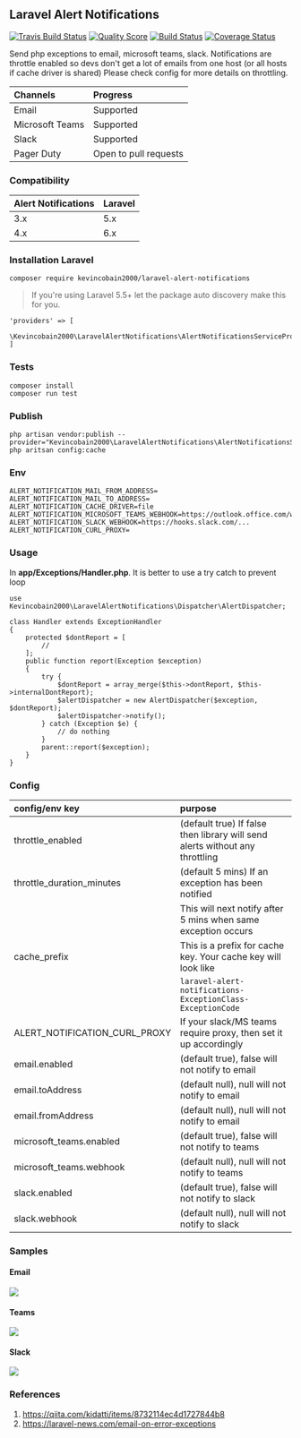 ## Laravel Alert Notifications

<a href="https://travis-ci.org/kevincobain2000/laravel-alert-notifications"><img src="https://travis-ci.org/kevincobain2000/laravel-alert-notifications.svg?branch=master" alt="Travis Build Status"></a>
<a href="https://scrutinizer-ci.com/g/kevincobain2000/laravel-alert-notifications"><img src="https://scrutinizer-ci.com/g/kevincobain2000/laravel-alert-notifications/badges/quality-score.png?b=master" alt="Quality Score"></a>
<a href="https://scrutinizer-ci.com/g/kevincobain2000/laravel-alert-notifications"><img src="https://scrutinizer-ci.com/g/kevincobain2000/laravel-alert-notifications/badges/build.png?b=master" alt="Build Status"></a>
<a href="https://scrutinizer-ci.com/g/kevincobain2000/laravel-alert-notifications"><img src="https://scrutinizer-ci.com/g/kevincobain2000/laravel-alert-notifications/badges/coverage.png?b=master" alt="Coverage Status"></a>

Send php exceptions to email, microsoft teams, slack.
Notifications are throttle enabled so devs don't get a lot of emails from one host (or all hosts if  cache driver is shared)
Please check config for more details on throttling.

| Channels        | Progress              |
| :-------        | :---------            |
| Email           | Supported             |
| Microsoft Teams | Supported             |
| Slack           | Supported             |
| Pager Duty      | Open to pull requests |

### Compatibility

| Alert Notifications| Laravel   |
| :-------           | :---------|
| 3.x                | 5.x       |
| 4.x                | 6.x       |

### Installation Laravel

```
composer require kevincobain2000/laravel-alert-notifications
```

>If you're using Laravel 5.5+ let the package auto discovery make this for you.

```
'providers' => [
    \Kevincobain2000\LaravelAlertNotifications\AlertNotificationsServiceProvider::class
]
```

### Tests

```
composer install
composer run test
```


### Publish

```
php artisan vendor:publish --provider="Kevincobain2000\LaravelAlertNotifications\AlertNotificationsServiceProvider"
php aritsan config:cache
```


### Env

```
ALERT_NOTIFICATION_MAIL_FROM_ADDRESS=
ALERT_NOTIFICATION_MAIL_TO_ADDRESS=
ALERT_NOTIFICATION_CACHE_DRIVER=file
ALERT_NOTIFICATION_MICROSOFT_TEAMS_WEBHOOK=https://outlook.office.com/webhook/.........
ALERT_NOTIFICATION_SLACK_WEBHOOK=https://hooks.slack.com/...
ALERT_NOTIFICATION_CURL_PROXY=
```

### Usage

In **app/Exceptions/Handler.php**. It is better to use a try catch to prevent loop

```
use Kevincobain2000\LaravelAlertNotifications\Dispatcher\AlertDispatcher;

class Handler extends ExceptionHandler
{
    protected $dontReport = [
        //
    ];
    public function report(Exception $exception)
    {
        try {
            $dontReport = array_merge($this->dontReport, $this->internalDontReport);
            $alertDispatcher = new AlertDispatcher($exception, $dontReport);
            $alertDispatcher->notify();
        } catch (Exception $e) {
            // do nothing
        }
        parent::report($exception);
    }
}
```
### Config

| config/env key                | purpose                                                                       |
| :----------                   | :--------------                                                               |
| throttle_enabled              | (default true)  If false then library will send alerts without any throttling |
| throttle_duration_minutes     | (default 5 mins) If an exception has been notified                            |
|                               | This will next notify after 5 mins when same exception occurs                 |
| cache_prefix                  | This is a prefix for cache key. Your cache key will look like                 |
|                               | ``laravel-alert-notifications-ExceptionClass-ExceptionCode`` |
| ALERT_NOTIFICATION_CURL_PROXY | If your slack/MS teams require proxy, then set it up accordingly              |
| email.enabled                 | (default true), false will not notify to email                                |
| email.toAddress               | (default null), null will not notify to email                                 |
| email.fromAddress             | (default null), null will not notify to email                                 |
| microsoft_teams.enabled       | (default true), false will not notify to teams                                |
| microsoft_teams.webhook       | (default null), null will not notify to teams                                 |
| slack.enabled                 | (default true), false will not notify to slack                                |
| slack.webhook                 | (default null), null will not notify to slack                                 |


### Samples

#### Email
<img src="https://i.imgur.com//HpyZbaG.png">

#### Teams
<img src="https://i.imgur.com//PNzrWmA.png">

#### Slack
<img src="https://i.imgur.com/jNoZLED.png">

### References

1. https://qiita.com/kidatti/items/8732114ec4d1727844b8
2. https://laravel-news.com/email-on-error-exceptions